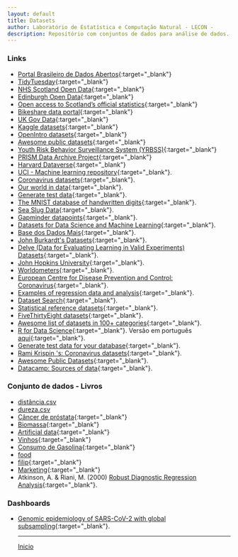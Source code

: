 ```yaml
---
layout: default
title: Datasets
author: Laboratório de Estatística e Computação Natural - LECON -
description: Repositório com conjuntos de dados para análise de dados.
---
```



### Links

- [Portal Brasileiro de Dados Abertos](https://dados.gov.br/){:target="_blank"}
- [TidyTuesday](https://github.com/rfordatascience/tidytuesday){:target="_blank"}
- [NHS Scotland Open Data](https://www.opendata.nhs.scot/){:target="_blank"}
- [Edinburgh Open Data](https://edinburghopendata.info/){:target="_blank"}
- [Open access to Scotland’s official statistics](https://edinburghopendata.info/){:target="_blank"}
- [Bikeshare data portal](https://www.bikeshare.com/data/){:target="_blank"}
- [UK Gov Data](https://data.gov.uk/){:target="_blank"}
- [Kaggle datasets](https://www.kaggle.com/datasets){:target="_blank"}
- [OpenIntro datasets](http://openintrostat.github.io/openintro/){:target="_blank"}
- [Awesome public datasets](https://github.com/awesomedata/awesome-public-datasets){:target="_blank"}
- [Youth Risk Behavior Surveillance System (YRBSS)](https://chronicdata.cdc.gov/Youth-Risk-Behaviors/DASH-Youth-Risk-Behavior-Surveillance-System-YRBSS/q6p7-56au){:target="_blank"}
- [PRISM Data Archive Project](https://www.icpsr.umich.edu/icpsrweb/content/ICPSR/fenway.html){:target="_blank"}
- [Harvard Dataverse](https://dataverse.harvard.edu/){:target="_blank"}
- [UCI - Machine learning repository](https://archive.ics.uci.edu/ml/index.php){:target="_blank"}.
- [Coronavirus datasets](https://www.worldometers.info/coronavirus/){:target="_blank"}.
- [Our world in data](https://ourworldindata.org/){:target="_blank"}.
- [Generate test data](https://generatedata.com/){:target="_blank"}.
- [The MNIST database of handwritten digits](http://yann.lecun.com/exdb/mnist/){:target="_blank"}.
- [Sea Slug Data](http://www.stat.ucla.edu/~rgould/datasets/aboutseaslugs.html){:target="_blank"}.
- [Gapminder datapoints](https://github.com/syntagmatic/gapminder-csv){:target="_blank"}.
- [Datasets for Data Science and Machine Learning](https://elitedatascience.com/datasets){:target="_blank"}.
- [Base dos Dados Mais](https://github.com/basedosdados/mais/){:target="_blank"}.
- [John Burkardt's Datasets](https://people.sc.fsu.edu/~jburkardt/datasets/datasets.html){:target="_blank"}.
- [Delve (Data for Evaluating Learning in Valid Experiments) Datasets](http://www.cs.toronto.edu/~delve/data/datasets.html){:target="_blank"}.
- [John Hopkins University](https://github.com/CSSEGISandData/2019-nCoV){:target="_blank"}.
- [Worldometers](https://www.worldometers.info/coronavirus/){:target="_blank"}.
- [European Centre for Disease Prevention and Control: Coronavirus](https://www.ecdc.europa.eu/en/publications-data/download-todays-data-geographic-distribution-covid-19-cases-worldwide){:target="_blank"}.
- [Examples of regression data and analysis](https://regressit.com/data.html){:target="_blank"}.
- [Dataset Search](https://datasetsearch.research.google.com/){:target="_blank"}.
- [Statistical reference datasets](https://www.itl.nist.gov/div898/strd/general/dataarchive.html){:target="_blank"}.
- [FiveThirtyEight datasets](https://github.com/fivethirtyeight/data){:target="_blank"}.
- [Awesome list of datasets in 100+ categories](https://www.kdnuggets.com/2021/05/awesome-list-datasets.html){:target="_blank"}.
- [R for Data Science](https://cienciadedatos.github.io/datos/){:target="_blank"}. Versão em português [aqui](https://github.com/cienciadedatos/dados){:target="_blank"}.
- [Generate test data for your database](https://www.databasetestdata.com/){:target="_blank"}.
- [Rami Krispin 's: Coronavirus datasets](https://github.com/RamiKrispin/coronavirus){:target="_blank"}.
- [Awesome Public Datasets](https://github.com/awesomedata/awesome-public-datasets?utm_campaign=News&utm_medium=Community&utm_source=DataCamp.com#agriculture){:target="_blank"}.
- [Datacamp: Sources of data](https://instructor-support.datacamp.com/en/articles/2353872-sources-of-data){:target="_blank"}.



### Conjunto de dados - Livros
- [distância.csv](https://bit.ly/3iuUMfi)
- [dureza.csv](https://bit.ly/3AkmzVB)
- [Câncer de próstata](https://bit.ly/3jvuGrD){:target="_blank"}
- [Biomassa](https://bit.ly/3xtpmdu){:target="_blank"}
- [Artificial data](https://bit.ly/3kvRdF9){:target="_blank"}
- [Vinhos](https://bit.ly/2Wt4GpB){:target="_blank"}
- [Consumo de Gasolina](https://bit.ly/3sUVfe4){:target="_blank"}
- [food](https://bit.ly/3tudE1A)
- [filip](https://bit.ly/3lzW4FU){:target="_blank"}
- [Marketing](https://bit.ly/3ukcTsx){:target="_blank"}
- Atkinson, A. & Riani, M. (2000) [Robust Diagnostic Regression Analysis](http://riani.it/AR/datasets/datamenu.html){:target="_blank"}.


### Dashboards
- [Genomic epidemiology of SARS-CoV-2 with global subsampling](https://nextstrain.org/ncov/gisaid/global?dmax=2022-03-28&lang=pt){:target="_blank"}.


  
  ***
  [Inicio](https://bit.ly/3jviHfA)
  
<script src="http://code.jquery.com/jquery-1.4.2.min.js"></script> <script> var x = document.getElementsByClassName("site-footer-credits"); setTimeout(() => { x[0].remove(); }, 10); </script>
